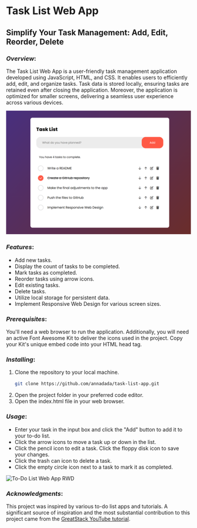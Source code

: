 # Task List Web App
## Simplify Your Task Management: Add, Edit, Reorder, Delete

### *Overview*:
The Task List Web App is a user-friendly task management application developed using JavaScript, HTML, and CSS. It enables users to efficiently add, edit, and organize tasks. Task data is stored locally, ensuring tasks are retained even after closing the application. Moreover, the application is optimized for smaller screens, delivering a seamless user experience across various devices.

![To-Do List Web App](./img/todo-list-1.png)

### *Features*:
- Add new tasks.
- Display the count of tasks to be completed.
- Mark tasks as completed.
- Reorder tasks using arrow icons.
- Edit existing tasks.
- Delete tasks.
- Utilize local storage for persistent data.
- Implement Responsive Web Design for various screen sizes.

### *Prerequisites*:
You'll need a web browser to run the application. Additionally, you will need an active Font Awesome Kit to deliver the icons used in the project. Copy your Kit's unique embed code into your HTML head tag.

### *Installing*:
1. Clone the repository to your local machine.
   ```bash
   git clone https://github.com/annadada/task-list-app.git
    ```
2. Open the project folder in your preferred code editor.
3. Open the index.html file in your web browser.

### *Usage*:
- Enter your task in the input box and click the "Add" button to add it to your to-do list.
- Click the arrow icons to move a task up or down in the list.
- Click the pencil icon to edit a task. Click the floppy disk icon to save your changes.
- Click the trash can icon to delete a task.
- Click the empty circle icon next to a task to mark it as completed.

![To-Do List Web App RWD](./img/todo-list-2.png)

### *Acknowledgments*:
This project was inspired by various to-do list apps and tutorials. A significant source of inspiration and the most substantial contribution to this project came from the [GreatStack YouTube tutorial](https://www.youtube.com/watch?v=G0jO8kUrg-I&ab_channel=GreatStack).